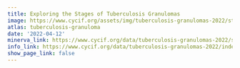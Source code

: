 ```yaml
---
title: Exploring the Stages of Tuberculosis Granulomas
image: https://www.cycif.org/assets/img/tuberculosis-granulomas-2022/stages.jpg
atlas: tuberculosis-granuloma
date: '2022-04-12'
minerva_link: https://www.cycif.org/data/tuberculosis-granulomas-2022/stages.html
info_link: https://www.cycif.org/data/tuberculosis-granulomas-2022/index.html
show_page_link: false
---
```

